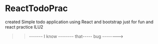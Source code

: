 # ReactTodoPrac
created Simple todo application using React and bootstrap 
just for fun and react practice ILU2
>>------- I know -------- that----- bug -------->
